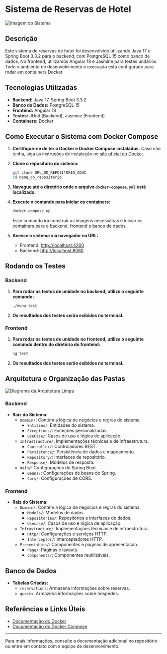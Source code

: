 # Sistema de Reservas de Hotel
![Imagem do Sistema](image.png)

## Descrição

Este sistema de reservas de hotel foi desenvolvido utilizando Java 17 e Spring Boot 3.3.2 para o backend, com PostgreSQL 15 como banco de dados. No frontend, utilizamos Angular 18 e Jasmine para testes unitários. Todo o ambiente de desenvolvimento e execução está configurado para rodar em containers Docker.

## Tecnologias Utilizadas

- **Backend:** Java 17, Spring Boot 3.3.2
- **Banco de Dados:** PostgreSQL 15
- **Frontend:** Angular 18
- **Testes:** JUnit (Backend), Jasmine (Frontend)
- **Containers:** Docker

## Como Executar o Sistema com Docker Compose

1. **Certifique-se de ter o Docker e Docker Compose instalados.** Caso não tenha, siga as instruções de instalação no [site oficial do Docker](https://docs.docker.com/get-docker/).

2. **Clone o repositório do sistema:**

    ```bash
    git clone URL_DO_REPOSITORIO_AQUI
    cd nome_do_repositorio
    ```

3. **Navegue até o diretório onde o arquivo `docker-compose.yml` está localizado.**

4. **Execute o comando para iniciar os containers:**

    ```bash
    docker-compose up
    ```

   Esse comando irá construir as imagens necessárias e iniciar os containers para o backend, frontend e banco de dados.

5. **Acesse o sistema via navegador na URL:**

    - Frontend: [http://localhost:4200](http://localhost:4200)
    - Backend: [http://localhost:8080](http://localhost:8080)

## Rodando os Testes

### Backend

1. **Para rodar os testes de unidade no backend, utilize o seguinte comando:**

    ```bash
    ./mvnw test
    ```

2. **Os resultados dos testes serão exibidos no terminal.**

### Frontend

1. **Para rodar os testes de unidade no frontend, utilize o seguinte comando dentro do diretório do frontend:**

    ```bash
    ng test
    ```

2. **Os resultados dos testes serão exibidos no terminal.**

## Arquitetura e Organização das Pastas

![Diagrama da Arquitetura Limpa](URL_DO_DIAGRAMA_AQUI)

### Backend

- **Raiz do Sistema:**
  - `Domain/`: Contém a lógica de negócios e regras do sistema.
    - `Entities/`: Entidades do sistema.
    - `Exceptions/`: Exceções personalizadas.
    - `UseCase/`: Casos de uso e lógica de aplicação.
  - `Infrastructure/`: Implementações técnicas e de infraestrutura.
    - `Controller/`: Controladores REST.
    - `Persistence/`: Persistência de dados e mapeamento.
    - `Repository/`: Interfaces de repositório.
    - `Response/`: Modelos de resposta.
  - `main/`: Configurações do Spring Boot.
    - `Beans/`: Configurações de beans do Spring.
    - `Cors/`: Configurações de CORS.

### Frontend

- **Raiz do Sistema:**
  - `Domain/`: Contém a lógica de negócios e regras do sistema.
    - `Models/`: Modelos de dados.
    - `Repositories/`: Repositórios e interfaces de dados.
    - `Usecase/`: Casos de uso e lógica de aplicação.
  - `Infrastructure/`: Implementações técnicas e de infraestrutura.
    - `Http/`: Configurações e serviços HTTP.
    - `Interceptor/`: Interceptadores HTTP.
  - `Presentation/`: Componentes e páginas de apresentação.
    - `Page/`: Páginas e layouts.
    - `Components/`: Componentes reutilizáveis.

## Banco de Dados

- **Tabelas Criadas:**
  - `reservations`: Armazena informações sobre reservas.
  - `guests`: Armazena informações sobre hóspedes.

## Referências e Links Úteis

- [Documentação do Docker](https://docs.docker.com/get-docker/)
- [Documentação do Docker Compose](https://docs.docker.com/compose/)

---

Para mais informações, consulte a documentação adicional no repositório ou entre em contato com a equipe de desenvolvimento.

